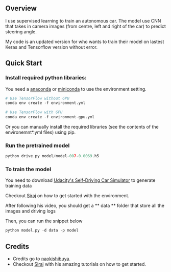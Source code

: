 ## Overview

I use supervised learning to train an autonomous car. The model use CNN that takes in camera images (from centre, left and right of the car) to predict steering angle.

My code is an updated version for who wants to train their model on lastest Keras and Tensorflow version without error.

## Quick Start

### Install required python libraries:

You need a [anaconda](https://www.continuum.io/downloads) or [miniconda](https://conda.io/miniconda.html) to use the environment setting.

```python
# Use TensorFlow without GPU
conda env create -f environment.yml

# Use TensorFlow with GPU
conda env create -f environment-gpu.yml
```

Or you can manually install the required libraries (see the contents of the environemnt*.yml files) using pip.

### Run the pretrained model

```python
python drive.py model/model-007-0.0069.h5
```

### To train the model

You need to download [Udacity's Self-Driving Car Simulator](https://github.com/udacity/self-driving-car-sim) to generate training data

Checkout [Siraj](https://www.youtube.com/watch?v=EaY5QiZwSP4&feature=youtu.be) on how to get started with the environment.

After following his video, you should get a ** data ** folder that store all the images and driving logs

Then, you can run the snippet below
```python
python model.py -d data -p model
```


## Credits
- Credits go to [naokishibuya](https://github.com/naokishibuya/car-behavioral-cloning).
- Checkout [Siraj](https://www.youtube.com/watch?v=EaY5QiZwSP4&feature=youtu.be) with his amazing tutorials on how to get started.
